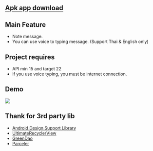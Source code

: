 ## <a href="https://github.com/w33vit/MyStories/raw/master/app/app-release.apk">Apk app download</a>

## Main Feature
- Note message.
- You can use voice to typing message. (Support Thai & English only)

## Project requires
- API min 15 and target 22
- If you use voice typing, you must be internet connection.

## Demo
<img src="https://raw.githubusercontent.com/weeravit/MyStories/master/MyStoriesApp.gif"/>

## Thank for 3rd party lib
- <a href="http://developer.android.com/tools/support-library/features.html#design">Android Design Support Library</a>
- <a href="https://github.com/cymcsg/UltimateRecyclerView">UltimateRecyclerView</a>
- <a href="https://github.com/greenrobot/greenDAO">GreenDao</a>
- <a href="https://github.com/johncarl81/parceler">Parceler</a>

